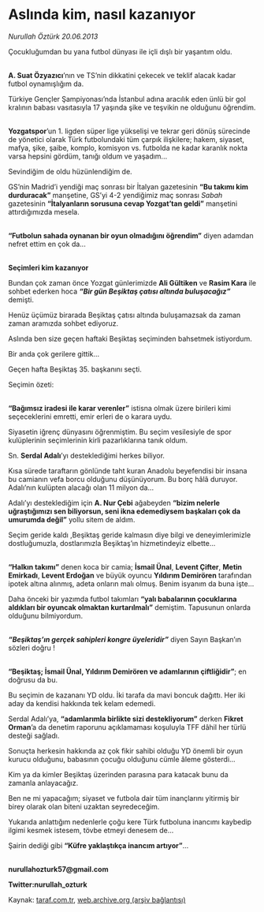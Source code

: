 # Aslında kim, nasıl kazanıyor 

*Nurullah Öztürk 20.06.2013*

<div class="yazi"><p>Çocukluğumdan bu yana futbol dünyası ile içli dışlı bir yaşantım oldu.</p>
<p><b><br/>A. Suat Özyazıcı</b>’nın ve TS’nin dikkatini çekecek ve teklif alacak kadar futbol oynamışlığım da.</p>
<p>Türkiye Gençler Şampiyonası’nda İstanbul adına aracılık eden ünlü bir gol kralının babası vasıtasıyla 17 yaşında şike ve teşvikin ne olduğunu öğrendim.</p>
<p><b><br/>Yozgatspor</b>’un 1. ligden süper lige yükselişi ve tekrar geri dönüş sürecinde de yönetici olarak Türk futbolundaki tüm çarpık ilişkilere; hakem, siyaset, mafya, şike, şaibe, komplo, komisyon vs. futbolda ne kadar karanlık nokta varsa hepsini gördüm, tanığı oldum ve yaşadım...</p>
<p>Sevindiğim de oldu hüzünlendiğim de.</p>
<p>GS’nin Madrid’i yendiği maç sonrası bir İtalyan gazetesinin <b>“Bu takımı kim durduracak”</b> manşetine, GS’yi 4-2 yendiğimiz maç sonrası <i>Sabah</i> gazetesinin <b>“İtalyanların sorusuna cevap Yozgat’tan geldi”</b> manşetini attırdığımızda mesela.</p>
<p><b><br/>“Futbolun sahada oynanan bir oyun olmadığını öğrendim”</b> diyen adamdan nefret ettim en çok da...</p>
<p><b><br/>Seçimleri kim kazanıyor</b></p>
<p>Bundan çok zaman önce Yozgat günlerimizde <b>Ali Gültiken</b> ve <b>Rasim Kara</b> ile sohbet ederken hoca <b><i>“Bir gün Beşiktaş çatısı altında buluşacağız”</i></b> demişti. </p>
<p>Henüz üçümüz birarada Beşiktaş çatısı altında buluşamazsak da zaman zaman aramızda sohbet ediyoruz.</p>
<p>Aslında ben size geçen haftaki Beşiktaş seçiminden bahsetmek istiyordum.</p>
<p>Bir anda çok gerilere gittik...</p>
<p>Geçen hafta Beşiktaş 35. başkanını seçti.</p>
<p>Seçimin özeti:</p>
<p><b><br/>“Bağımsız iradesi ile karar verenler”</b> istisna olmak üzere birileri kimi seçeceklerini emretti, emir erleri de o karara uydu.</p>
<p>Siyasetin iğrenç dünyasını öğrenmiştim. Bu seçim vesilesiyle de spor kulüplerinin seçimlerinin kirli pazarlıklarına tanık oldum.</p>
<p>Sn. <b>Serdal Adalı</b>’yı desteklediğimi herkes biliyor.</p>
<p>Kısa sürede taraftarın gönlünde taht kuran Anadolu beyefendisi bir insana bu camianın vefa borcu olduğunu düşünüyorum. Bu borç hâlâ duruyor. Adalı’nın kulüpten alacağı olan 11 milyon da...</p>
<p>Adalı’yı desteklediğim için <b>A. Nur Çebi</b> ağabeyden <b>“bizim nelerle uğraştığımızı sen biliyorsun, seni ikna edemediysem başkaları çok da umurumda değil”</b> yollu sitem de aldım.</p>
<p>Seçim geride kaldı ,Beşiktaş geride kalmasın diye bilgi ve deneyimlerimizle dostluğumuzla, dostlarımızla Beşiktaş’ın hizmetindeyiz elbette...</p>
<p><b><br/>“Halkın takımı”</b> denen koca bir camia; <b>İsmail Ünal</b>, <b>Levent Çifter</b>, <b>Metin Emirkadı</b>, <b>Levent Erdoğan</b> ve büyük oyuncu <b>Yıldırım Demirören</b> tarafından ipotek altına alınmış, adeta onların malı olmuş. Benim isyanım da buna işte...</p>
<p>Daha önceki bir yazımda futbol takımları <b>“yalı babalarının çocuklarına aldıkları bir oyuncak olmaktan kurtarılmalı”</b> demiştim. Tapusunun onlarda olduğunu bilmiyordum.</p>
<p><b><i><br/>“Beşiktaş’ın gerçek sahipleri kongre üyeleridir”</i></b> diyen Sayın Başkan’ın sözleri doğru !</p>
<p><b><br/>“Beşiktaş; İsmail Ünal, Yıldırım Demirören ve adamlarının çiftliğidir”</b>; en doğrusu da bu.</p>
<p>Bu seçimin de kazananı YD oldu. İki tarafa da mavi boncuk dağıttı. Her iki aday da kendisi hakkında tek kelam edemedi.</p>
<p>Serdal Adalı’ya, <b>“adamlarımla birlikte sizi destekliyorum”</b> derken <b>Fikret Orman</b>’a da denetim raporunu açıklamaması koşuluyla TFF dâhil her türlü desteği sağladı.</p>
<p>Sonuçta herkesin hakkında az çok fikir sahibi olduğu YD önemli bir oyun kurucu olduğunu, babasının çocuğu olduğunu cümle âleme gösterdi...</p>
<p>Kim ya da kimler Beşiktaş üzerinden parasına para katacak bunu da zamanla anlayacağız.</p>
<p>Ben ne mi yapacağım; siyaset ve futbola dair tüm inançlarını yitirmiş bir birey olarak olan biteni uzaktan seyredeceğim.</p>
<p>Yukarıda anlattığım nedenlerle çoğu kere Türk futboluna inancımı kaybedip ilgimi kesmek istesem, tövbe etmeyi denesem de...</p>
<p>Şairin dediği gibi <b>“Küfre yaklaştıkça inancım artıyor”</b>...</p>
<p><br/><b>nurullahozturk57@gmail.com</b></p>
<p><b>Twitter:nurullah_ozturk</b></p>
</div>

Kaynak: [taraf.com.tr](http://www.taraf.com.tr:80/nurullah-ozturk/makale-aslinda-kim-nasil-kazaniyor.htm), [web.archive.org (arşiv bağlantısı)](http://web.archive.org/web/20130622072217/http://www.taraf.com.tr:80/nurullah-ozturk/makale-aslinda-kim-nasil-kazaniyor.htm)
